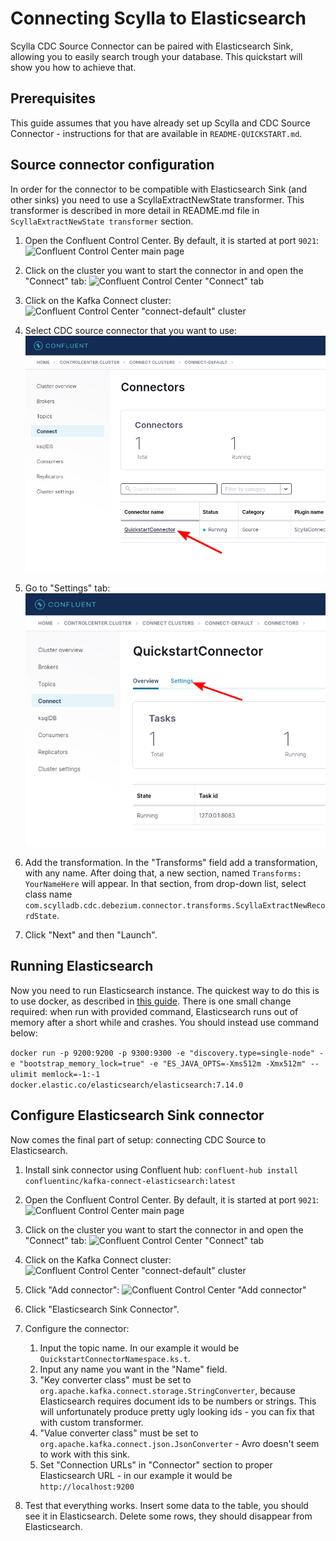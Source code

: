 # Connecting Scylla to Elasticsearch

Scylla CDC Source Connector can be paired with Elasticsearch Sink, allowing you to easily search trough your database. This quickstart will show you how to achieve that.

## Prerequisites

This guide assumes that you have already set up Scylla and CDC Source Connector - instructions for that are available in `README-QUICKSTART.md`.

## Source connector configuration

In order for the connector to be compatible with Elasticsearch Sink (and other sinks) you need to use a ScyllaExtractNewState transformer. This transformer is described in more detail in README.md file in `ScyllaExtractNewState transformer` section. 

1. Open the Confluent Control Center. By default, it is started at port `9021`:
    ![Confluent Control Center main page](images/scylla-cdc-source-connector-control-center1.png)
    
2. Click on the cluster you want to start the connector in and open the "Connect" tab:
    ![Confluent Control Center "Connect" tab](images/scylla-cdc-source-connector-control-center2.png)

3. Click on the Kafka Connect cluster:
    ![Confluent Control Center "connect-default" cluster](images/scylla-cdc-source-connector-control-center3.png)

4. Select CDC source connector that you want to use:
    ![Confluent Control Center select connector](images/scylla-cdc-source-connector-control-center8.png)

5. Go to "Settings" tab:
    ![Confluent Control Center "settings" tab](images/scylla-cdc-source-connector-control-center9.png)

6. Add the transformation. In the "Transforms" field add a transformation, with any name. After doing that, a new section, named `Transforms: YourNameHere` will appear. In that section, from drop-down list, select class name `com.scylladb.cdc.debezium.connector.transforms.ScyllaExtractNewRecordState`.

7. Click "Next" and then "Launch".

## Running Elasticsearch

Now you need to run Elasticsearch instance. The quickest way to do this is to use docker, as described in [this guide](https://www.elastic.co/guide/en/elasticsearch/reference/current/docker.html). There is one small change required: when run with provided command, Elasticsearch runs out of memory after a short while and crashes. You should instead use command below:

```docker run -p 9200:9200 -p 9300:9300 -e "discovery.type=single-node" -e "bootstrap_memory_lock=true" -e "ES_JAVA_OPTS=-Xms512m -Xmx512m" --ulimit memlock=-1:-1 docker.elastic.co/elasticsearch/elasticsearch:7.14.0```

## Configure Elasticsearch Sink connector

Now comes the final part of setup: connecting CDC Source to Elasticsearch.

1. Install sink connector using Confluent hub: `confluent-hub install confluentinc/kafka-connect-elasticsearch:latest`

2. Open the Confluent Control Center. By default, it is started at port `9021`:
    ![Confluent Control Center main page](images/scylla-cdc-source-connector-control-center1.png)
    
3. Click on the cluster you want to start the connector in and open the "Connect" tab:
    ![Confluent Control Center "Connect" tab](images/scylla-cdc-source-connector-control-center2.png)

4. Click on the Kafka Connect cluster:
    ![Confluent Control Center "connect-default" cluster](images/scylla-cdc-source-connector-control-center3.png)

5. Click "Add connector":
    ![Confluent Control Center "Add connector"](images/scylla-cdc-source-connector-control-center10.png)

6. Click "Elasticsearch Sink Connector".

7. Configure the connector:

    1. Input the topic name. In our example it would be `QuickstartConnectorNamespace.ks.t`.
    2. Input any name you want in the "Name" field.
    3. "Key converter class" must be set to `org.apache.kafka.connect.storage.StringConverter`, because Elasticsearch requires document ids to be numbers or strings. This will unfortunately produce pretty ugly looking ids - you can fix that with custom transformer.
    4. "Value converter class" must be set to `org.apache.kafka.connect.json.JsonConverter` - Avro doesn't seem to work with this sink.
    5. Set "Connection URLs" in "Connector" section to proper Elasticsearch URL - in our example it would be `http://localhost:9200`

8. Test that everything works. Insert some data to the table, you should see it in Elasticsearch. Delete some rows, they should disappear from Elasticsearch.